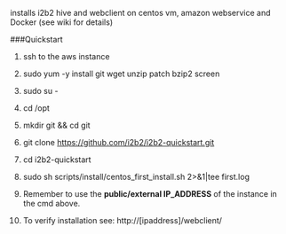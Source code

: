 installs i2b2 hive and webclient on centos vm, amazon webservice and Docker  (see wiki for details)

###Quickstart

1) ssh to the aws instance

2) sudo yum -y install git wget unzip patch bzip2 screen

3)  sudo su -
 
4) cd /opt

5) mkdir git && cd git

6) git clone https://github.com/i2b2/i2b2-quickstart.git

7) cd i2b2-quickstart

8) sudo sh scripts/install/centos_first_install.sh 2>&1|tee first.log

9) Remember to use the **public/external IP_ADDRESS** of the instance in the cmd above.

10) To verify installation see: http://[ipaddress]/webclient/

